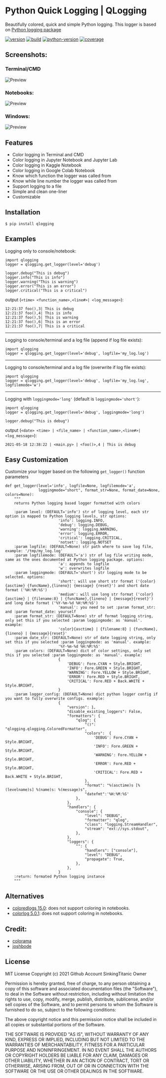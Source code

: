 # Python Quick Logging | QLogging

Beautifully colored, quick and simple Python logging. This logger is based on [Python logging package](https://docs.python.org/3/library/logging.html) 

[![version](https://img.shields.io/badge/Version-1.2.2-lightgrey)](https://github.com/sinkingtitanic/qlogging)
[![build](https://img.shields.io/badge/Pypi%20Build-Stable-blue)](https://pypi.org/project/qlogging/)
[![python-version](https://img.shields.io/badge/Python-3^-success)](https://www.python.org/downloads/)
[![coverage](https://img.shields.io/badge/coverage-%25100-success)](https://pypi.org/project/qlogging/)

## Screenshots: 

### Terminal/CMD
![Preview](https://raw.githubusercontent.com/sinkingtitanic/qlogging/main/screenshots/terminal.png)
### Notebooks: 
![Preview](https://raw.githubusercontent.com/sinkingtitanic/qlogging/main/screenshots/notebook.png)
### Windows: 
![Preview](https://raw.githubusercontent.com/sinkingtitanic/qlogging/main/screenshots/windows.png)


## Features

* Color logging in Terminal and CMD  
* Color logging in Jupyter Notebook and Jupyter Lab
* Color logging in Kaggle Notebook 
* Color logging in Google Colab Notebook 
* Know which function the logger was called from 
* Know while line number the logger was called from 
* Support logging to a file 
* Simple and clean one-liner
* Customizable 


## Installation

```
$ pip install qlogging
```

## Examples

Logging only to console/notebook: 

```
import qlogging
logger = qlogging.get_logger(level='debug')

logger.debug("This is debug") 
logger.info("This is info")
logger.warning("This is warning")
logger.error("This is an error")
logger.critical("This is a critical")
```

output (`<time> <function_name>,<line#>| <log_message>`): 
```
12:21:37 foo(),3| This is debug 
12:21:37 foo(),4| This is info 
12:21:37 foo(),5| This is warning 
12:21:37 foo(),6| This is an error 
12:21:37 foo(),7| This is a critical 
```
____
Logging to console/terminal and a log file (append if log file exists): 
```
import qlogging
logger = qlogging.get_logger(level='debug', logfile='my_log.log')
```
____
Logging to console/terminal and a log file (overwrite if log file exists): 
```
import qlogging
logger = qlogging.get_logger(level='debug', logfile='my_log.log', logfilemode='w')
```
____
Logging with `loggingmode='long'` (default is `loggingmode='short'`): 
```
import qlogging
logger = qlogging.get_logger(level='debug', loggingmode='long')

logger.debug("This is debug") 
```
output (`<date> <time> | <file_name> | <function_name>,<line#>| <log_message>`): 
```
2021-05-18 12:38:22 | <main.py> | <foo()>,4 | This is debug
```




## Easy Customization

Customize your logger based on the following `get_logger()` function parameters 

```
def get_logger(level='info', logfile=None, logfilemode='a', 
               loggingmode="short", format_str=None, format_date=None, colors=None): 
    """
    returns Python logging based logger formatted with colors

    :param level: (DEFAULT='info') str of logging level, each str option is mapped to Python logging levels, str options: 
                        'info': logging.INFO,
                        'debug': logging.DEBUG, 
                        'warning': logging.WARNING, 
                        'error': logging.ERROR, 
                        'critical': logging.CRITICAL,
                        'notset': logging.NOTSET
    :param logfile: (DEFAULT=None) str path where to save log file, example: '/tmp/my_log.log'
    :param logfilemode: (DEFAULT='a') str of log file writing mode, same as the ones documented at Python logging package. options: 
                        'a': appends to logfile 
                        'w': overwrites logfile 
    :param loggingmode: (DEFAULT='short') str logging mode to be selected. options: 
                        'short': will use short str format ('{color}{asctime} {funcName},{lineno}| {message} {reset}') and short date format ('%H:%M:%S')
                        'medium': will use long str format ('color}{asctime} | {filename:8} | {funcName},{lineno} | {message}{reset}') and long date format ('%Y-%m-%d %H:%M:%S')
                        'manual': you need to set :param format_str: and :param format_date: yourself
    :param format_str: (DEFAULT=None) str of format logging string, only set this if you selected :param loggingmode: as 'manual'. example: 
                        'color}{asctime} | {filename:8} | {funcName},{lineno} | {message}{reset}'
    :param date_str: (DEFAULT=None) str of date logging string, only set this if you selected :param loggingmode: as 'manual'. example: 
                        '%Y-%m-%d %H:%M:%S'
    :param colors: (DEFAULT=None) dict of color settings, only set this if you selected :param loggingmode: as 'manual'. example: 
                        {
                            'DEBUG': Fore.CYAN + Style.BRIGHT,
                            'INFO': Fore.GREEN + Style.BRIGHT,
                            'WARNING': Fore.YELLOW + Style.BRIGHT,
                            'ERROR': Fore.RED + Style.BRIGHT,
                            'CRITICAL': Fore.RED + Back.WHITE + Style.BRIGHT,
                        }
    :param logger_config: (DEFAULT=None) dict python logger config if you want to fully overwrite configs. example: 
                        {
                            "version": 1,
                            "disable_existing_loggers": False,
                            "formatters": {
                                "qlog": {
                                    "()": "qlogging.qlogging.ColoredFormatter",
                                    "colors":  {
                                        'DEBUG': Fore.CYAN + Style.BRIGHT,
                                        'INFO': Fore.GREEN + Style.BRIGHT,
                                        'WARNING': Fore.YELLOW + Style.BRIGHT,
                                        'ERROR': Fore.RED + Style.BRIGHT,
                                        'CRITICAL': Fore.RED + Back.WHITE + Style.BRIGHT,
                                    },
                                    "format": "%(asctime)s [%(levelname)s] %(name)s: %(message)s",
                                    "datefmt":'%H:%M:%S'
                                },
                            },
                            "handlers": {
                                "console": {
                                    "level": "DEBUG",
                                    "formatter": "qlog",
                                    "class": "logging.StreamHandler",
                                    "stream": "ext://sys.stdout",
                                },
                            },
                            "loggers": {
                                "": {
                                    "handlers": ["console"],
                                    "level": "DEBUG",
                                    "propagate": True,
                                },
                            },
                        }
    :return: formated Python logging instance
    """ 
```

## Alternatives

* [coloredlogs 15.0](https://pypi.org/project/coloredlogs/): does not support coloring in notebooks.
* [colorlog 5.0.1](https://pypi.org/project/colorlog/): does not support coloring in notebooks.

## Credit: 
* [colorama](https://github.com/tartley/colorama)
* [joshbode](https://gist.github.com/joshbode/58fac7ababc700f51e2a9ecdebe563ad)

## License
MIT License
Copyright (c) 2021 Github Account SinkingTitanic Owner 

Permission is hereby granted, free of charge, to any person obtaining a copy
of this software and associated documentation files (the "Software"), to deal
in the Software without restriction, including without limitation the rights
to use, copy, modify, merge, publish, distribute, sublicense, and/or sell
copies of the Software, and to permit persons to whom the Software is
furnished to do so, subject to the following conditions:

The above copyright notice and this permission notice shall be included in all
copies or substantial portions of the Software.

THE SOFTWARE IS PROVIDED "AS IS", WITHOUT WARRANTY OF ANY KIND, EXPRESS OR
IMPLIED, INCLUDING BUT NOT LIMITED TO THE WARRANTIES OF MERCHANTABILITY,
FITNESS FOR A PARTICULAR PURPOSE AND NONINFRINGEMENT. IN NO EVENT SHALL THE
AUTHORS OR COPYRIGHT HOLDERS BE LIABLE FOR ANY CLAIM, DAMAGES OR OTHER
LIABILITY, WHETHER IN AN ACTION OF CONTRACT, TORT OR OTHERWISE, ARISING FROM,
OUT OF OR IN CONNECTION WITH THE SOFTWARE OR THE USE OR OTHER DEALINGS IN THE
SOFTWARE.
